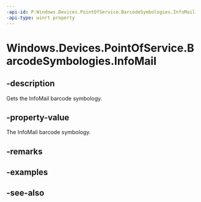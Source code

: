 ----api-id: P:Windows.Devices.PointOfService.BarcodeSymbologies.InfoMail
-api-type: winrt property
---<!-- Property syntaxpublic uint InfoMail { get; }--># Windows.Devices.PointOfService.BarcodeSymbologies.InfoMail## -descriptionGets the InfoMail barcode symbology.## -property-valueThe InfoMail barcode symbology.## -remarks## -examples## -see-also